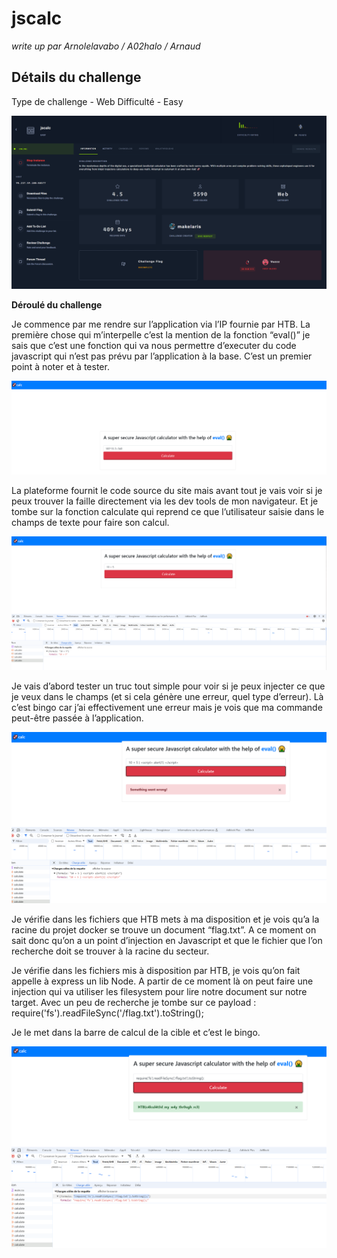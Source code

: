 # jscalc

_write up par Arnolelavabo / A02halo / Arnaud_

## Détails du challenge 

Type de challenge - Web Difficulté - Easy

![image](https://github.com/a02halo/Hackthebox/blob/1f1e8812f4d2366722c6e05aa59338019d81eb2f/challenges/web/jscalc/capture1_dashboardchallengeillustration.PNG)

**Déroulé du challenge**

Je commence par me rendre sur l’application via l’IP fournie par HTB. La première chose qui m’interpelle c’est la mention de la fonction “eval()” je sais que c’est une fonction qui va nous permettre d’executer du code javascript qui n’est pas prévu par l’application à la base. C’est un premier point à noter et à tester. 

![capture2_arriveesurcible.PNG](capture2_arriveesurcible.png)

La plateforme fournit le code source du site mais avant tout je vais voir si je peux trouver la faille directement via les dev tools de mon navigateur. Et je tombe sur la fonction calculate qui reprend ce que l’utilisateur saisie dans le champs de texte pour faire son calcul. 

![capture3_fonctioncalculate.PNG](capture3_fonctioncalculate.png)

Je vais d’abord tester un truc tout simple pour voir si je peux injecter ce que je veux dans le champs (et si cela génère une erreur, quel type d’erreur). Là c’est bingo car j’ai effectivement une erreur mais je vois que ma commande peut-être passée à l’application. 

![capture4_injecpossible.PNG](capture4_injecpossible.png)

Je vérifie dans les fichiers que HTB mets à ma disposition et je vois qu’a la racine du projet docker se trouve un document “flag.txt”.  A ce moment on sait donc qu’on a un point d’injection en Javascript et que le fichier que l’on recherche doit se trouver à la racine du secteur. 

Je vérifie dans les fichiers mis à disposition par HTB, je vois qu’on fait appelle à express un lib Node. 
A partir de ce moment là on peut faire une injection qui va utiliser les filesystem pour lire notre document sur notre target. Avec un peu de recherche je tombe sur ce payload :   require('fs').readFileSync('/flag.txt').toString(); 

Je le met dans la barre de calcul de la cible et c’est le bingo. 

![capture5_bingobongo.PNG](capture5_bingobongo.png)

